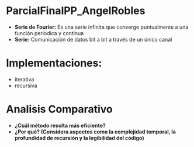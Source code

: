 # ParcialFinalPP_AngelRobles

- **Serie de Fourier:** Es una serie infinita que converge puntualmente a una función periodica y continua
- **Serie:** Comunicación de datos bit a bit a través de un único canal

# Implementaciones:
  - iterativa
  - recursiva

# Analisis Comparativo
  - **¿Cuál método resulta más eficiente?**
  - **¿Por qué? (Considera aspectos como la complejidad temporal, la profundidad de recursión y la legibilidad del código)**
